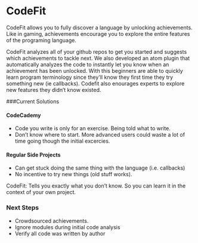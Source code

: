 # CodeFit

CodeFit allows you to fully discover a language by unlocking achievements.
Like in gaming, achievements encourage you to explore the entire features of the programing language.

CodeFit analyzes all of your github repos to get you started and suggests which achievements to tackle next. We also developed an atom plugin that automatically analyzes the code to instantly let you know when an achievement has been unlocked. With this beginners are able to quickly learn program terminology since they'll know they first time they try something new (ie callbacks). Codefit also enourages experts to explore new features they didn’t know existed.


###Current Solutions

#### CodeCademy
- Code you write is only for an exercise. Being told what to write.
- Don’t know where to start. More advanced users could waste a lot of time going though the initial excercies.

#### Regular Side Projects
- Can get stuck doing the same thing with the language (i.e. callbacks)
- No incentive to try new things (old stuff works).


CodeFit: Tells you exactly what you don’t know. So you can learn it in the context of your own project.


### Next Steps
- Crowdsourced achievements.
- Ignore modules during initial code analysis
- Verify all code was written by author
